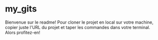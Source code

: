 # my_gits
Bienvenue sur le readme!
Pour cloner le projet en local sur votre machine, copier juste l'URL du projet et taper les commandes dans votre terminal.
Alors profitez-en!

